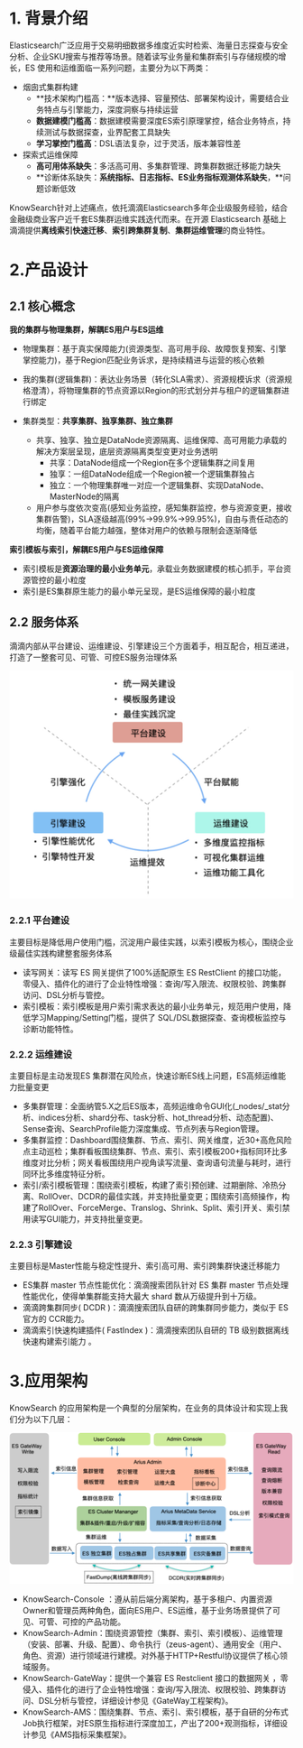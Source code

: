 # 1. 背景介绍

Elasticsearch广泛应用于交易明细数据多维度近实时检索、海量日志探查与安全分析、企业SKU搜索与推荐等场景。随着读写业务量和集群索引与存储规模的增长，ES 使用和运维面临一系列问题，主要分为以下两类：

- 烟囱式集群构建
  - **技术架构门槛高：**版本选择、容量预估、部署架构设计，需要结合业务特点与引擎能力，深度洞察与持续运营
  - **数据建模门槛高**：数据建模需要深度ES索引原理掌控，结合业务特点，持续测试与数据探查，业界配套工具缺失
  - **学习掌控门槛高**：DSL语法复杂，过于灵活，版本兼容性差
- 探索式运维保障
  - **高可用体系缺失**：多活高可用、多集群管理、跨集群数据迁移能力缺失
  - **诊断体系缺失：**系统指标、日志指标、ES业务指标观测体系缺失**，**问题诊断低效

KnowSearch针对上述痛点，依托滴滴Elasticsearch多年企业级服务经验，结合金融级商业客户近千套ES集群运维实践迭代而来。在开源 Elasticsearch 基础上滴滴提供**离线索引快速迁移**、**索引跨集群复制**、**集群运维管理**的商业特性。



# 2.产品设计

## 2.1 核心概念

**我的集群与物理集群，解耦ES用户与ES运维**

- 物理集群：基于真实保障能力(资源类型、高可用手段、故障恢复预案、引擎掌控能力)，基于Region匹配业务诉求，是持续精进与运营的核心依赖
- 我的集群(逻辑集群)：表达业务场景（转化SLA需求）、资源规模诉求（资源规格澄清），将物理集群的节点资源以Region的形式划分并与租户的逻辑集群进行绑定
- 集群类型：**共享集群、独享集群、独立集群**

  - 共享、独享、独立是DataNode资源隔离、运维保障、高可用能力承载的解决方案层呈现，底层资源隔离类型变更对业务透明
    - 共享：DataNode组成一个Region在多个逻辑集群之间复用
    - 独享：一组DataNode组成一个Region被一个逻辑集群独占
    - 独立：一个物理集群唯一对应一个逻辑集群、实现DataNode、MasterNode的隔离
  - 用户参与度依次变高(感知业务监控，感知集群监控，参与资源变更，接收集群告警)，SLA逐级越高(99%->99.9%->99.95%)，自由与责任动态的均衡，随着平台能力越强，整体对用户的依赖与限制会逐渐降低

**索引模板与索引，解耦ES用户与ES运维保障**

- 索引模板是**资源治理的最小业务单元**，承载业务数据建模的核心抓手，平台资源管控的最小粒度
- 索引是ES集群原生能力的最小单元呈现，是ES运维保障的最小粒度

## 2.2 服务体系

滴滴内部从平台建设、运维建设、引擎建设三个方面着手，相互配合，相互递进，打造了一整套可见、可管、可控ES服务治理体系



<img src="./file/KnowSearch-ServiceArchitect.png" alt="1001" style="zoom:50%;" />

### 2.2.1 平台建设

主要目标是降低用户使用门槛，沉淀用户最佳实践，以索引模板为核心，围绕企业级最佳实践构建整套服务体系

- 读写网关：读写 ES 网关提供了100%适配原生 ES RestClient 的接口功能，零侵入、插件化的进行了企业特性增强：查询/写入限流、权限校验、跨集群访问、DSL分析与管控。
- 索引模板：索引模板是用户索引需求表达的最小业务单元，规范用户使用，降低学习Mapping/Setting门槛，提供了 SQL/DSL数据探查、查询模板监控与诊断功能特性。

### 2.2.2 运维建设

主要目标是主动发现ES 集群潜在风险点，快速诊断ES线上问题，ES高频运维能力批量变更

- 多集群管理：全面纳管5.X之后ES版本，高频运维命令GUI化(_nodes/_stat分析、indices分析、shard分布、task分析、hot_thread分析、动态配置)、Sense查询、SearchProfile能力深度集成、节点列表与Region管理。
- 多集群监控：Dashboard围绕集群、节点、索引、网关维度，近30+高危风险点主动巡检；集群看板围绕集群、节点、索引、索引模板200+指标同环比多维度对比分析；网关看板围绕用户视角读写流量、查询语句流量与耗时，进行同环比多维度特征分析。
- 索引/索引模板管理：围绕索引模板，构建了索引预创建、过期删除、冷热分离、RollOver、DCDR的最佳实践，并支持批量变更；围绕索引高频操作，构建了RollOver、ForceMerge、Translog、Shrink、Split、索引开关、索引禁用读写GUI能力，并支持批量变更。

### 2.2.3 引擎建设

主要目标是Master性能与稳定性提升、索引高可用、索引跨集群快速迁移能力

- ES集群 master 节点性能优化：滴滴搜索团队针对 ES 集群 master 节点处理性能优化，使得单集群能支持大最大 shard 数从万级提升到十万级。
- 滴滴跨集群同步( DCDR )：滴滴搜索团队自研的跨集群同步能力，类似于 ES 官方的 CCR能力。
- 滴滴索引快速构建插件( FastIndex )：滴滴搜索团队自研的 TB 级别数据离线快速构建索引能力 。



# 3.应用架构

KnowSearch 的应用架构是一个典型的分层架构，在业务的具体设计和实现上我们分为以下几层：

<img src="./file/KnowSearch-Architecture.png" style="zoom:70%;" />

- KnowSearch-Console ：遵从前后端分离架构，基于多租户、内置资源Owner和管理员两种角色，面向ES用户、ES运维，基于业务场景提供了可见、可管、可控的产品功能。
- KnowSearch-Admin：围绕资源管控（集群、索引、索引模板）、运维管理（安装、部署、升级、配置）、命令执行（zeus-agent）、通用安全（用户、角色、资源）进行领域进行建模。对外基于HTTP+Restful协议提供了核心领域服务。
- KnowSearch-GateWay：提供一个兼容 ES Restclient 接口的数据网关 ，零侵入、插件化的进行了企业特性增强：查询/写入限流、权限校验、跨集群访问、DSL分析与管控，详细设计参见《GateWay工程架构》。
- KnowSearch-AMS：围绕集群、节点、索引、索引模板，基于自研的分布式Job执行框架，对ES原生指标进行深度加工，产出了200+观测指标，详细设计参见《AMS指标采集框架》。
